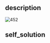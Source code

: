 ## description
![452](https://github.com/ethan686/leetcode/assets/73508499/c09cf775-2b0a-4738-888c-64fea2db4a9f)
## self_solution
